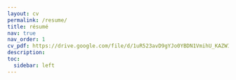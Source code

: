 ```yaml
---
layout: cv
permalink: /resume/
title: résumé
nav: true
nav_order: 1
cv_pdf: https://drive.google.com/file/d/1uR523avD9gYJo0YBDN1VmihU_KAZWIrV/preview
description:
toc:
  sidebar: left
---
```

